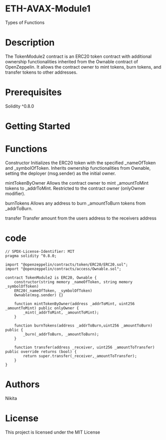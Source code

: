 # ETH-AVAX-Module1
Types of Functions

# Description
The TokenModule2 contract is an ERC20 token contract with additional ownership functionalities inherited from the Ownable contract of OpenZeppelin. It allows the contract owner to mint tokens, burn tokens, and transfer tokens to other addresses.

# Prerequisites
Solidity ^0.8.0

# Getting Started
# Functions
Constructor
Initializes the ERC20 token with the specified _nameOfToken and _symbolOfToken.
Inherits ownership functionalities from Ownable, setting the deployer (msg.sender) as the initial owner.

mintTokenByOwner
Allows the contract owner to mint _amountToMint tokens to _addrToMint.
Restricted to the contract owner (onlyOwner modifier).

burnTokens
Allows any address to burn _amountToBurn tokens from _addrToBurn.

transfer
Transfer amount from the users address to the receivers address

# code 
```
// SPDX-License-Identifier: MIT
pragma solidity ^0.8.0;

import "@openzeppelin/contracts/token/ERC20/ERC20.sol";
import "@openzeppelin/contracts/access/Ownable.sol";

contract TokenModule2 is ERC20, Ownable {
    constructor(string memory _nameOfToken, string memory _symbolOfToken) 
    ERC20(_nameOfToken, _symbolOfToken) 
    Ownable(msg.sender) {}
    
    function mintTokenByOwner(address _addrToMint, uint256 _amountToMint) public onlyOwner {
        _mint(_addrToMint, _amountToMint);
    }

    function burnTokens(address _addrToBurn,uint256 _amountToBurn) public {
        _burn(_addrToBurn, _amountToBurn);
    }

    function transfer(address _receiver, uint256 _amountToTransfer) public override returns (bool) {
        return super.transfer(_receiver,_amountToTransfer);
    }
}
```

# Authors
Nikita

# License
This project is licensed under the MIT License 
